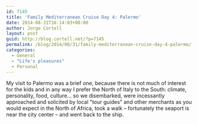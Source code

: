 ```yaml
---
id: 7145
title: 'Family Mediterranean Cruise Day 4: Palermo'
date: 2014-08-31T16:14:03+00:00
author: Jorge Cortell
layout: post
guid: http://blog.cortell.net/?p=7145
permalink: /blog/2014/08/31/family-mediterranean-cruise-day-4-palermo/
categories:
  - General
  - "Life's pleasures"
  - Personal
---
```

My visit to Palermo was a brief one, because there is not much of interest for the kids and in any way I prefer the North of Italy to the South: climate, personality, food, culture... so we disembarked, were incessantly approached and solicited by local "tour guides" and other merchants as you would expect in the North of Africa, took a walk – fortunately the seaport is near the city center – and went back to the ship.
